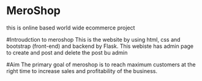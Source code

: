 # MeroShop
this is online based world wide ecommerce project

#Introudction to meroshop
This is the website by using html, css and bootstrap (front-end) and backend by Flask. This webiste has admin page to create and post and delete the post bu admin

#Aim 
The primary goal of meroshop is to reach maximum customers at the right time to increase sales and profitability of the business.
